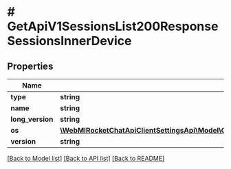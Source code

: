 # # GetApiV1SessionsList200ResponseSessionsInnerDevice

## Properties

Name | Type | Description | Notes
------------ | ------------- | ------------- | -------------
**type** | **string** |  | [optional]
**name** | **string** |  | [optional]
**long_version** | **string** |  | [optional]
**os** | [**\WebMIRocketChatApiClientSettingsApi\Model\GetApiV1SessionsList200ResponseSessionsInnerDeviceOs**](GetApiV1SessionsList200ResponseSessionsInnerDeviceOs.md) |  | [optional]
**version** | **string** |  | [optional]

[[Back to Model list]](../../README.md#models) [[Back to API list]](../../README.md#endpoints) [[Back to README]](../../README.md)
